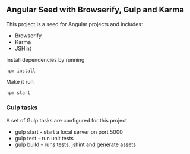 ## Angular Seed with Browserify, Gulp and Karma

This project is a seed for Angular projects and includes:

* Browserify
* Karma
* JSHint


Install dependencies by running
```
npm install
```

Make it run
```
npm start
```


### Gulp tasks

A set of Gulp tasks are configured for this project

* gulp start - start a local server on port 5000
* gulp test - run unit tests
* gulp build - runs tests, jshint and generate assets
